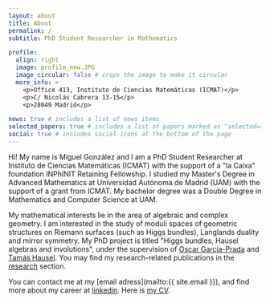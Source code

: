 ```yaml
---
layout: about
title: About
permalink: /
subtitle: PhD Student Researcher in Mathematics

profile:
  align: right
  image: profile_new.JPG
  image_circular: false # crops the image to make it circular
  more_info: >
    <p>Office 413, Instituto de Ciencias Matemáticas (ICMAT)</p>
    <p>C/ Nicolás Cabrera 13-15</p>
    <p>28049 Madrid</p>

news: true # includes a list of news items
selected_papers: true # includes a list of papers marked as "selected={true}"
social: true # includes social icons at the bottom of the page
---
```


Hi! My name is Miguel González and I am a PhD Student Researcher at Instituto de Ciencias Matemáticas (ICMAT) with the support of a "la Caixa" foundation INPhINIT Retaining Fellowship. I studied my Master's Degree in Advanced Mathematics at Universidad Autónoma de Madrid (UAM) with the support of a grant from ICMAT. My bachelor degree was a Double Degree in Mathematics and Computer Science at UAM. 

My mathematical interests lie in the area of algebraic and complex geometry. I am interested in the study of moduli spaces of geometric structures on Riemann surfaces (such as Higgs bundles), Langlands duality and mirror symmetry. My PhD project is titled "Higgs bundles, Hausel algebras and involutions", under the supervision of [Oscar García-Prada](https://www.icmat.es/miembros/garcia-prada/) and [Tamás Hausel](https://hausel.ist.ac.at/tamas-hausel/). You may find my research-related publications in the [research](/publications) section.

You can contact me at my [email adress](mailto:{{ site.email }}), and find more about my career at [linkedin](https://linkedin.com/in/MiguelGonzalezGonzalez). Here is [my CV](/assets/pdf/cv_miguel.pdf).
